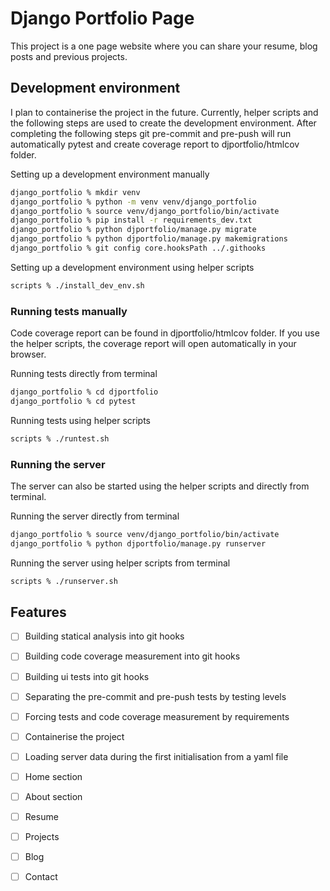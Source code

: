 # Django Portfolio Page
This project is a one page website where you can share your resume, blog posts and previous projects.

## Development environment
I plan to containerise the project in the future. Currently, helper scripts and the following steps are used to create the development environment. After completing the following steps git pre-commit and pre-push will run automatically pytest and create coverage report to djportfolio/htmlcov folder.

Setting up a development environment manually
```bash
django_portfolio % mkdir venv
django_portfolio % python -m venv venv/django_portfolio
django_portfolio % source venv/django_portfolio/bin/activate
django_portfolio % pip install -r requirements_dev.txt
django_portfolio % python djportfolio/manage.py migrate
django_portfolio % python djportfolio/manage.py makemigrations
django_portfolio % git config core.hooksPath ../.githooks
```

Setting up a development environment using helper scripts
```bash
scripts % ./install_dev_env.sh
```

### Running tests manually
Code coverage report can be found in djportfolio/htmlcov folder. If you use the helper scripts, the coverage report will open automatically in your browser.

Running tests directly from terminal
```bash
django_portfolio % cd djportfolio
django_portfolio % cd pytest
```

Running tests using helper scripts
```bash
scripts % ./runtest.sh
```

### Running the server
The server can also be started using the helper scripts and directly from terminal.

Running the server directly from terminal
```bash
django_portfolio % source venv/django_portfolio/bin/activate
django_portfolio % python djportfolio/manage.py runserver
```

Running the server using helper scripts from terminal
```bash
scripts % ./runserver.sh
```
## Features
- [ ] Building statical analysis into git hooks
- [ ] Building code coverage measurement into git hooks
- [ ] Building ui tests into git hooks
- [ ] Separating the pre-commit and pre-push tests by testing levels
- [ ] Forcing tests and code coverage measurement by requirements
- [ ] Containerise the project
- [ ] Loading server data during the first initialisation from a yaml file
- [ ] Home section
- [ ] About section
- [ ] Resume
- [ ] Projects
- [ ] Blog
- [ ] Contact

